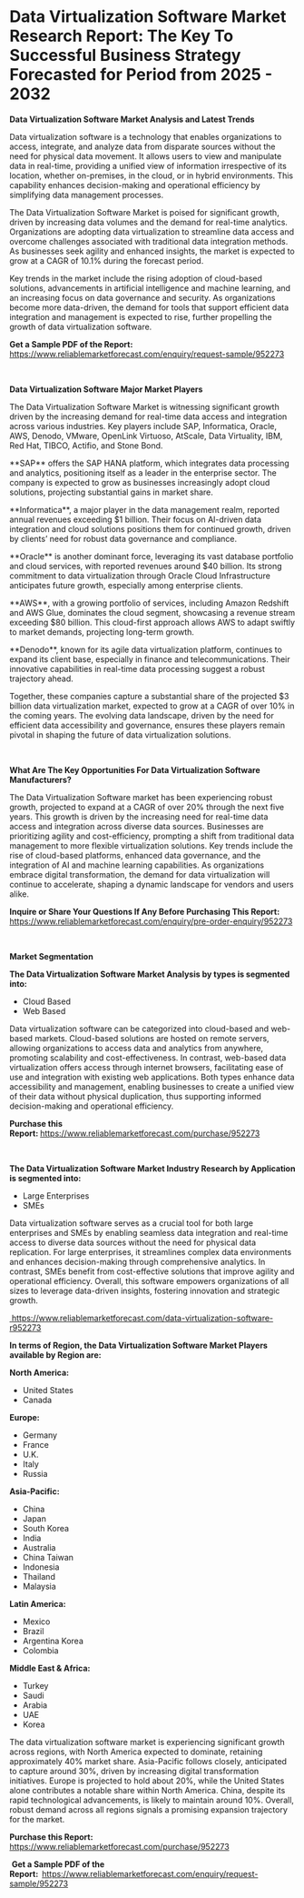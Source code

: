 <p><h1>Data Virtualization Software Market Research Report: The Key To Successful Business Strategy Forecasted for Period from 2025 - 2032</h1></p><p><strong>Data Virtualization Software Market Analysis and Latest Trends</strong></p>
<p><p>Data virtualization software is a technology that enables organizations to access, integrate, and analyze data from disparate sources without the need for physical data movement. It allows users to view and manipulate data in real-time, providing a unified view of information irrespective of its location, whether on-premises, in the cloud, or in hybrid environments. This capability enhances decision-making and operational efficiency by simplifying data management processes.</p><p>The Data Virtualization Software Market is poised for significant growth, driven by increasing data volumes and the demand for real-time analytics. Organizations are adopting data virtualization to streamline data access and overcome challenges associated with traditional data integration methods. As businesses seek agility and enhanced insights, the market is expected to grow at a CAGR of 10.1% during the forecast period. </p><p>Key trends in the market include the rising adoption of cloud-based solutions, advancements in artificial intelligence and machine learning, and an increasing focus on data governance and security. As organizations become more data-driven, the demand for tools that support efficient data integration and management is expected to rise, further propelling the growth of data virtualization software.</p></p>
<p><strong>Get a Sample PDF of the Report:&nbsp;</strong> <a href="https://www.reliablemarketforecast.com/enquiry/request-sample/952273?utm_campaign=1895&utm_medium=2&utm_source=Github&utm_content=ia&utm_term=17042025&utm_id=data-virtualization-software">https://www.reliablemarketforecast.com/enquiry/request-sample/952273</a></p>
<p>&nbsp;</p>
<p><strong>Data Virtualization Software Major Market Players</strong></p>
<p><p>The Data Virtualization Software Market is witnessing significant growth driven by the increasing demand for real-time data access and integration across various industries. Key players include SAP, Informatica, Oracle, AWS, Denodo, VMware, OpenLink Virtuoso, AtScale, Data Virtuality, IBM, Red Hat, TIBCO, Actifio, and Stone Bond.</p><p>**SAP** offers the SAP HANA platform, which integrates data processing and analytics, positioning itself as a leader in the enterprise sector. The company is expected to grow as businesses increasingly adopt cloud solutions, projecting substantial gains in market share.</p><p>**Informatica**, a major player in the data management realm, reported annual revenues exceeding $1 billion. Their focus on AI-driven data integration and cloud solutions positions them for continued growth, driven by clients’ need for robust data governance and compliance.</p><p>**Oracle** is another dominant force, leveraging its vast database portfolio and cloud services, with reported revenues around $40 billion. Its strong commitment to data virtualization through Oracle Cloud Infrastructure anticipates future growth, especially among enterprise clients.</p><p>**AWS**, with a growing portfolio of services, including Amazon Redshift and AWS Glue, dominates the cloud segment, showcasing a revenue stream exceeding $80 billion. This cloud-first approach allows AWS to adapt swiftly to market demands, projecting long-term growth.</p><p>**Denodo**, known for its agile data virtualization platform, continues to expand its client base, especially in finance and telecommunications. Their innovative capabilities in real-time data processing suggest a robust trajectory ahead.</p><p>Together, these companies capture a substantial share of the projected $3 billion data virtualization market, expected to grow at a CAGR of over 10% in the coming years. The evolving data landscape, driven by the need for efficient data accessibility and governance, ensures these players remain pivotal in shaping the future of data virtualization solutions.</p></p>
<p>&nbsp;</p>
<p><strong>What Are The Key Opportunities For Data Virtualization Software Manufacturers?</strong></p>
<p><p>The Data Virtualization Software market has been experiencing robust growth, projected to expand at a CAGR of over 20% through the next five years. This growth is driven by the increasing need for real-time data access and integration across diverse data sources. Businesses are prioritizing agility and cost-efficiency, prompting a shift from traditional data management to more flexible virtualization solutions. Key trends include the rise of cloud-based platforms, enhanced data governance, and the integration of AI and machine learning capabilities. As organizations embrace digital transformation, the demand for data virtualization will continue to accelerate, shaping a dynamic landscape for vendors and users alike.</p></p>
<p><strong>Inquire or Share Your Questions If Any Before Purchasing This Report:</strong> <a href="https://www.reliablemarketforecast.com/enquiry/pre-order-enquiry/952273?utm_campaign=1895&utm_medium=2&utm_source=Github&utm_content=ia&utm_term=17042025&utm_id=data-virtualization-software">https://www.reliablemarketforecast.com/enquiry/pre-order-enquiry/952273</a></p>
<p>&nbsp;</p>
<p><strong>Market Segmentation</strong></p>
<p><strong>The Data Virtualization Software Market Analysis by types is segmented into:</strong></p>
<p><ul><li>Cloud Based</li><li>Web Based</li></ul></p>
<p><p>Data virtualization software can be categorized into cloud-based and web-based markets. Cloud-based solutions are hosted on remote servers, allowing organizations to access data and analytics from anywhere, promoting scalability and cost-effectiveness. In contrast, web-based data virtualization offers access through internet browsers, facilitating ease of use and integration with existing web applications. Both types enhance data accessibility and management, enabling businesses to create a unified view of their data without physical duplication, thus supporting informed decision-making and operational efficiency.</p></p>
<p><strong>Purchase this Report:&nbsp;</strong><a href="https://www.reliablemarketforecast.com/purchase/952273?utm_campaign=1895&utm_medium=2&utm_source=Github&utm_content=ia&utm_term=17042025&utm_id=data-virtualization-software">https://www.reliablemarketforecast.com/purchase/952273</a></p>
<p>&nbsp;</p>
<p><strong>The Data Virtualization Software Market Industry Research by Application is segmented into:</strong></p>
<p><ul><li>Large Enterprises</li><li>SMEs</li></ul></p>
<p><p>Data virtualization software serves as a crucial tool for both large enterprises and SMEs by enabling seamless data integration and real-time access to diverse data sources without the need for physical data replication. For large enterprises, it streamlines complex data environments and enhances decision-making through comprehensive analytics. In contrast, SMEs benefit from cost-effective solutions that improve agility and operational efficiency. Overall, this software empowers organizations of all sizes to leverage data-driven insights, fostering innovation and strategic growth.</p></p>
<p><a href="https://www.reliablemarketforecast.com/data-virtualization-software-r952273?utm_campaign=1895&utm_medium=2&utm_source=Github&utm_content=ia&utm_term=17042025&utm_id=data-virtualization-software">&nbsp;https://www.reliablemarketforecast.com/data-virtualization-software-r952273</a></p>
<p><strong>In terms of Region, the Data Virtualization Software Market Players available by Region are:</strong></p>
<p>
    <p> <strong> North America: </strong>
        <ul>
            <li>United States</li>
            <li>Canada</li>
        </ul>
        </p> 
    <p> <strong> Europe: </strong>
        <ul>
            <li>Germany</li>
            <li>France</li>
            <li>U.K.</li>
            <li>Italy</li>
            <li>Russia</li>
        </ul>
        </p> 
    <p> <strong> Asia-Pacific: </strong>
        <ul>
            <li>China</li>
            <li>Japan</li>
            <li>South Korea</li>
            <li>India</li>
            <li>Australia</li>
            <li>China Taiwan</li>
            <li>Indonesia</li>
            <li>Thailand</li>
            <li>Malaysia</li>
        </ul>
        </p> 
    <p> <strong> Latin America: </strong>
        <ul>
            <li>Mexico</li>
            <li>Brazil</li>
            <li>Argentina Korea</li>
            <li>Colombia</li>
        </ul>
        </p> 
    <p> <strong> Middle East & Africa: </strong>
        <ul>
            <li>Turkey</li>
            <li>Saudi</li>
            <li>Arabia</li>
            <li>UAE</li>
            <li>Korea</li>
        </ul>
    </p>
    </p>
<p><p>The data virtualization software market is experiencing significant growth across regions, with North America expected to dominate, retaining approximately 40% market share. Asia-Pacific follows closely, anticipated to capture around 30%, driven by increasing digital transformation initiatives. Europe is projected to hold about 20%, while the United States alone contributes a notable share within North America. China, despite its rapid technological advancements, is likely to maintain around 10%. Overall, robust demand across all regions signals a promising expansion trajectory for the market.</p></p>
<p><strong>Purchase this Report: </strong><a href="https://www.reliablemarketforecast.com/purchase/952273?utm_campaign=1895&utm_medium=2&utm_source=Github&utm_content=ia&utm_term=17042025&utm_id=data-virtualization-software">https://www.reliablemarketforecast.com/purchase/952273</a></p>
<p>&nbsp;<strong>Get a Sample PDF of the Report:&nbsp;&nbsp;</strong><a href="https://www.reliablemarketforecast.com/enquiry/request-sample/952273?utm_campaign=1895&utm_medium=2&utm_source=Github&utm_content=ia&utm_term=17042025&utm_id=data-virtualization-software">https://www.reliablemarketforecast.com/enquiry/request-sample/952273</a></p>
<p><strong></strong></p>
<p><p></p><p></p><p></p></p>